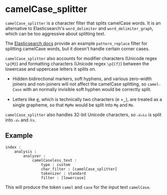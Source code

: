 camelCase_splitter
==============

`camelCase_splitter` is a character filter that splits camelCase words. It is an
alternative to Elasticsearch's `word_delimiter` and `word_delimiter_graph`, which can
be too aggressive about splitting text.

The [Elasticsearch
docs](https://www.elastic.co/guide/en/elasticsearch/reference/7.10/analysis-pattern-replace-charfilter.html)
provide an example `pattern_replace` filter for splitting camelCase words, but it
doesn't handle certain corner cases.

`camelCase_splitter` also accounts for modifier characters (Unicode regex `\p{M}`) and
formatting characters (Unicode regex `\p{Cf}`) between the lowercase and uppercase
letters it splits on.

* Hidden bidirectional markers, soft hyphens, and various zero-width joiners and
  non-joiners will not affect the camelCase splitting, so `camel-Case` with an normally invisible soft hyphen would be correctly split.

* Letters like e̪, which is technically two characters (e +  ̪ ), are treated as a
  single grapheme, so that `Me̪Me` would be split into `Me̪` and `Me`.

`camelCase_splitter` also handles 32-bit Unicode characters, so `𝒜𝓍𝔸𝕩` is split
into `𝒜𝓍` and `𝔸𝕩`.

Example
-------
```
index :
    analysis :
        analyzer :
            camelCaseless_text :
                type : custom
                char_filter : [camelCase_splitter]
                tokenizer : standard
                filter : [lowercase]
```

This will produce the token `camel` and `case` for the input text `camelCase`.
